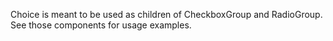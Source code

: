 Choice is meant to be used as children of CheckboxGroup and RadioGroup. See
those components for usage examples.